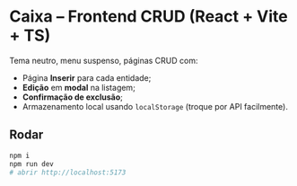 # Caixa – Frontend CRUD (React + Vite + TS)

Tema neutro, menu suspenso, páginas CRUD com:
- Página **Inserir** para cada entidade;
- **Edição** em **modal** na listagem;
- **Confirmação de exclusão**;
- Armazenamento local usando `localStorage` (troque por API facilmente).

## Rodar
```bash
npm i
npm run dev
# abrir http://localhost:5173
```

